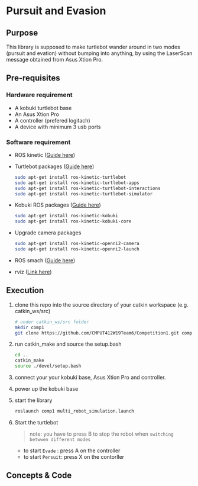 # Pursuit and Evasion

## Purpose
This library is supposed to make turtlebot wander around in two modes (pursuit and evation) without bumping into anything, by using the LaserScan message obtained from Asus Xtion Pro.

## Pre-requisites

### Hardware requirement
- A kobuki turtlebot base
- An Asus Xtion Pro
- A controller (prefered logitach)
- A device with minimum 3 usb ports

### Software requirement
- ROS kinetic ([Guide here](http://wiki.ros.org/kinetic/Installation/Ubuntu))

- Turtlebot  packages ([Guide here](http://wiki.ros.org/action/show/Robots/TurtleBot?action=show&redirect=TurtleBot))
  ```bash
  sudo apt-get install ros-kinetic-turtlebot
  sudo apt-get install ros-kinetic-turtlebot-apps
  sudo apt-get install ros-kinetic-turtlebot-interactions
  sudo apt-get install ros-kinetic-turtlebot-simulator
  ```
  
- Kobuki ROS packages ([Guide here](https://wiki.ros.org/kobuki/Tutorials/Installation))
  ```bash
  sudo apt-get install ros-kinetic-kobuki
  sudo apt-get install ros-kinetic-kobuki-core
  ```
  
- Upgrade camera packages
  ```bash
  sudo apt-get install ros-kinetic-openni2-camera
  sudo apt-get install ros-kinetic-openni2-launch
  ```
  
- ROS smach ([Guide here](http://wiki.ros.org/smach))

- rviz ([Link here](http://wiki.ros.org/rviz))

## Execution

1. clone this repo into the source directory of your catkin workspace (e.g. catkin_ws/src)
    ```bash
    # under catkin_ws/src folder
    mkdir comp1
    git clone https://github.com/CMPUT412W19Team6/Competition1.git comp1
    ```
  
2. run catkin_make and source the setup.bash
    ```bash
    cd ..
    catkin_make
    source ./devel/setup.bash
    ```
    
3. connect your your kobuki base, Asus Xtion Pro and controller.

4. power up the kobuki base

5. start the library
    ```bash
    roslaunch comp1 multi_robot_simulation.launch
    ```

6. Start the turtlebot
    > note:  you have to press B to stop the robot when `switching betwwen different modes`
    - to start `Evade`  : press A on the controller
    - to start `Persuit`: press X on the contorller
    
## Concepts & Code
